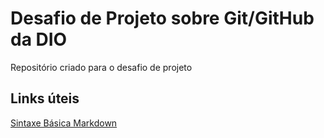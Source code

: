 # Desafio de Projeto sobre Git/GitHub da DIO
Repositório criado para o desafio de projeto

## Links úteis
[Sintaxe Básica Markdown](https://www.markdownguide.org/basic-syntax/)
